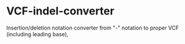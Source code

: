 # VCF-indel-converter
Insertion/deletion notation converter from "-" notation to proper VCF (including leading base), 
